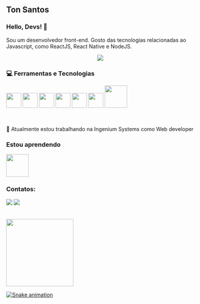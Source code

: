 ## Ton Santos
### Hello, Devs! 👋

Sou um desenvolvedor front-end. Gosto das tecnologias relacionadas ao Javascript, como ReactJS, React Native e NodeJS.

<p align="center">
<img src="https://media.giphy.com/media/OuMFETEGgiG6F2L3uO/giphy.gif" />
</p>

### 💻 Ferramentas e Tecnologias 

<img src="https://cdn.jsdelivr.net/gh/devicons/devicon/icons/git/git-original.svg" width="40" height="40"/> <img src="https://cdn.jsdelivr.net/gh/devicons/devicon/icons/html5/html5-original-wordmark.svg"  width="40" height="40"/> <img src="https://cdn.jsdelivr.net/gh/devicons/devicon/icons/css3/css3-original-wordmark.svg" width="40" height="40"/> <img src="https://cdn.jsdelivr.net/gh/devicons/devicon/icons/javascript/javascript-plain.svg" width="40" height="40"/> <img src="https://cdn.jsdelivr.net/gh/devicons/devicon/icons/react/react-original-wordmark.svg" width="40" height="40"/> <img src="https://cdn.jsdelivr.net/gh/devicons/devicon/icons/bootstrap/bootstrap-original.svg" width="40" height="40"/> <img src="https://cdn.jsdelivr.net/gh/devicons/devicon/icons/nodejs/nodejs-plain-wordmark.svg" width="60" height="60"/> 

<br />

🔭 Atualmente estou trabalhando na Ingenium Systems como Web developer


### Estou aprendendo

<img src="https://cdn.jsdelivr.net/gh/devicons/devicon/icons/redux/redux-original.svg" width="60" height="60"/>

### Contatos:

<div>
<a href="https://instagram.com/tonnsantoss" target="_blank"><img src="https://img.shields.io/badge/-Instagram-%23E4405F?style=for-the-badge&logo=instagram&logoColor=white" target="_blank"></a> 
<a href="https://www.linkedin.com/in/ton-santos-46501b1ab" target="_blank"><img src="https://img.shields.io/badge/-LinkedIn-%230077B5?style=for-the-badge&logo=linkedin&logoColor=white" target="_blank"></a>
</div>

<br />
<br />
<div>
<a href="https://github.com/TONSANTOS">
<img height="180em" src="https://github-readme-stats.vercel.app/api/top-langs/?username=TONSANTOS&layout=compact&langs_count=7&theme=dracula"/>
</div>

  
  ![Snake animation](https://github.com/TONNSANTOSS/TONNSANTOSS/blob/output/github-contribution-grid-snake.svg)

<!--
**TONSANTOS/tonsantos** is a ✨ _special_ ✨ repository because its `README.md` (this file) appears on your GitHub profile.

Here are some ideas to get you started:

- 🔭 I’m currently working on ...
- 🌱 I’m currently learning ...
- 👯 I’m looking to collaborate on ...
- 🤔 I’m looking for help with ...
- 💬 Ask me about ...
- 📫 How to reach me: ...
- 😄 Pronouns: ...
- ⚡ Fun fact: ...
-->
